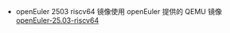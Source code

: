+ openEuler 2503 riscv64 镜像使用 openEuler 提供的 QEMU 镜像 [openEuler-25.03-riscv64](https://mirrors.tuna.tsinghua.edu.cn/openeuler/openEuler-25.03/virtual_machine_img/riscv64/openEuler-25.03-riscv64.qcow2.xz)

